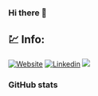 ### Hi there 👋

<!--
**amaxilat/amaxilat** is a ✨ _special_ ✨ repository because its `README.md` (this file) appears on your GitHub profile.

Here are some ideas to get you started:

- 🔭 I’m currently working on ...
- 🌱 I’m currently learning ...
- 👯 I’m looking to collaborate on ...
- 🤔 I’m looking for help with ...
- 💬 Ask me about ...
- 📫 How to reach me: ...
- 😄 Pronouns: ...
- ⚡ Fun fact: ...
-->

## :chart: Info:

[![Website](https://img.shields.io/website?label=amaxilatis.com/&style=flat-square&url=https%3A%2F%2Famaxilatis.com)](https://amaxilatis.com)
[![Linkedin](https://img.shields.io/badge/linkedin-%230077B5.svg?&style=flat-square&logo=linkedin&logoColor=white)](https://www.linkedin.com/in/dimitriosamaxilatis)
[![](https://komarev.com/ghpvc/?username=amaxilat&color=green&style=flat-square)](https://github.com/amaxilat)

### GitHub stats

[website]: https://amaxilatis.com/
[linkedin]: https://www.linkedin.com/in/dimitriosamaxilatis
